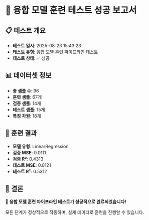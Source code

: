 # 🎯 융합 모델 훈련 테스트 성공 보고서

## 📋 테스트 개요
- **테스트 일시**: 2025-08-23 15:43:23
- **테스트 유형**: 융합 모델 훈련 파이프라인 테스트
- **테스트 상태**: ✅ 성공

## 📊 데이터셋 정보
- **총 샘플 수**: 96
- **훈련 샘플**: 67개
- **검증 샘플**: 14개
- **테스트 샘플**: 15개
- **특징 차원**: 18개

## 🎯 훈련 결과
- **모델 유형**: LinearRegression
- **검증 MSE**: 0.0111
- **검증 R²**: 0.4313
- **테스트 MSE**: 0.0121
- **테스트 R²**: 0.5312

## 🎉 결론
🎉 **융합 모델 훈련 파이프라인 테스트가 성공적으로 완료되었습니다!**

모든 단계가 정상적으로 작동하며, 실제 데이터로 훈련을 진행할 수 있습니다.
